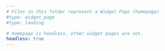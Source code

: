 ```yaml
---
# Files in this folder represent a Widget Page (homepage)
#type: widget_page
#type: landing

# Homepage is headless, other widget pages are not.
headless: true
---
```

